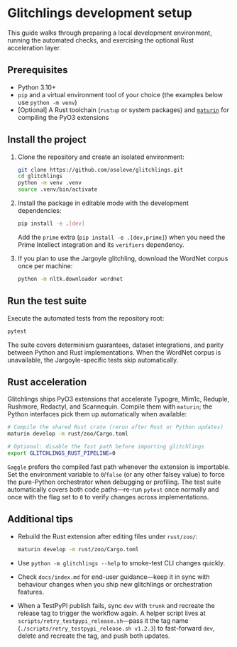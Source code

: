 # Glitchlings development setup

This guide walks through preparing a local development environment, running the automated checks, and exercising the optional Rust acceleration layer.

## Prerequisites

- Python 3.10+
- `pip` and a virtual environment tool of your choice (the examples below use `python -m venv`)
- [Optional] A Rust toolchain (`rustup` or system packages) and [`maturin`](https://www.maturin.rs/) for compiling the PyO3 extensions

## Install the project

1. Clone the repository and create an isolated environment:

   ```bash
   git clone https://github.com/osoleve/glitchlings.git
   cd glitchlings
   python -m venv .venv
   source .venv/bin/activate
   ```

2. Install the package in editable mode with the development dependencies:

   ```bash
   pip install -e .[dev]
   ```

   Add the `prime` extra (`pip install -e .[dev,prime]`) when you need the Prime Intellect integration and its `verifiers` dependency.

3. If you plan to use the Jargoyle glitchling, download the WordNet corpus once per machine:

   ```bash
   python -m nltk.downloader wordnet
   ```

## Run the test suite

Execute the automated tests from the repository root:

```bash
pytest
```

The suite covers determinism guarantees, dataset integrations, and parity between Python and Rust implementations. When the WordNet corpus is unavailable, the Jargoyle-specific tests skip automatically.

## Rust acceleration

Glitchlings ships PyO3 extensions that accelerate Typogre, Mim1c, Reduple, Rushmore, Redactyl, and Scannequin. Compile them with `maturin`; the Python interfaces pick them up automatically when available:

```bash
# Compile the shared Rust crate (rerun after Rust or Python updates)
maturin develop -m rust/zoo/Cargo.toml

# Optional: disable the fast path before importing glitchlings
export GLITCHLINGS_RUST_PIPELINE=0
```

`Gaggle` prefers the compiled fast path whenever the extension is importable. Set the environment variable to `0`/`false` (or any other falsey value) to force the pure-Python orchestrator when debugging or profiling. The test suite automatically covers both code paths—re-run `pytest` once normally and once with the flag set to `0` to verify changes across implementations.


## Additional tips

- Rebuild the Rust extension after editing files under `rust/zoo/`:

  ```bash
  maturin develop -m rust/zoo/Cargo.toml
  ```

- Use `python -m glitchlings --help` to smoke-test CLI changes quickly.
- Check `docs/index.md` for end-user guidance—keep it in sync with behaviour changes when you ship new glitchlings or orchestration features.
- When a TestPyPI publish fails, sync `dev` with `trunk` and recreate the release tag to trigger the workflow again. A helper script lives at `scripts/retry_testpypi_release.sh`—pass it the tag name (`./scripts/retry_testpypi_release.sh v1.2.3`) to fast-forward `dev`, delete and recreate the tag, and push both updates.
